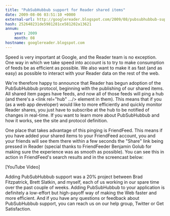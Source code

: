 ```yaml
---
title: "PubSubHubbub support for Reader shared items"
date: 2009-08-06 03:51:10 +0000
external-url: http://googlereader.blogspot.com/2009/08/pubsubhubbub-support-for-reader-shared.html
hash: 252648231de5981281ce581202a13621
annum:
    year: 2009
    month: 08
hostname: googlereader.blogspot.com
---
```


Speed is very important at Google, and the Reader team is no exception. One way in which we take speed into account is to try to make consumption of feeds be as efficient as possible. We also want to make it as fast (and as easy) as possible to interact with your Reader data on the rest of the web.


We're therefore happy to announce that Reader has begun adoption of the PubSubHubbub protocol, beginning with the publishing of our shared items. All shared item pages have feeds, and now all of those feeds will ping a hub (and there's a <link rel="hub" .../> element in them). This means that if you (as a web app developer) would like to more efficiently and quickly monitor Reader shares, you just have to subscribe at the hub to be notified of changes in real-time. If you want to learn more about PubSubHubbub and how it works, see the site and protocol definition.


One place that takes advantage of this pinging is FriendFeed. This means if you have added your shared items to your FriendFeed account, you and your friends will see them there within a few seconds the "Share" link being pressed in Reader (special thanks to FriendFeeder Benjamin Golub for making sure the experience was as smooth as possible). You can see this in action in FriendFeed's search results and in the screencast below:



[YouTube Video]



Adding PubSubHubbub support was a 20% project between Brad Fitzpatrick, Brett Slatkin, and myself, each of us working in our spare time over the past couple of weeks. Adding PubSubHubbub to your application is definitely a low-effort but high-payoff way of making the Web faster and more efficient. And if you have any questions or feedback about PubSubHubbub support, you can reach us on our help group, Twitter or Get Satisfaction.




